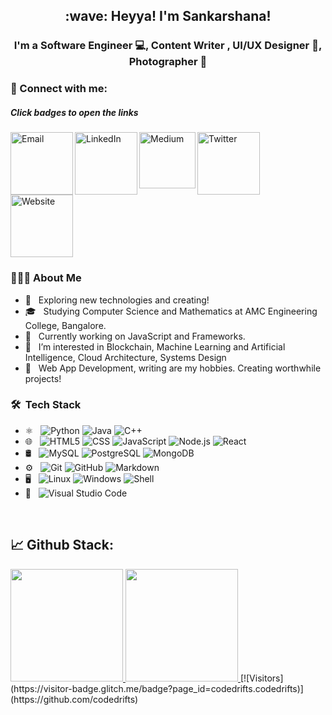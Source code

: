<!---
codedrifts/codedrifts is a ✨ special ✨ repository because its `README.md` (this file) appears on your GitHub profile.
You can click the Preview link to take a look at your changes.
--->
<h2 align="center"> :wave: Heyya! I'm Sankarshana! </h2>

<h3 align="center"> I'm a Software Engineer 💻, Content Writer , UI/UX Designer 🎨, Photographer 📸 </h3>

### 🤝 Connect with me:
<h5>Click badges to open the links</h5> 
<div style="display:inline-block">
<a href="mailto:hoolisankarshana@gmail.com"><img align="left" src="hhttps://img.shields.io/badge/Gmail-D14836?style=for-the-badge&logo=gmail&logoColor=white" alt="Email" width="100px"/></a>
<a href="https://www.linkedin.com/in/sankarshanaa/"><img align="left" src="https://img.shields.io/badge/LinkedIn-0077B5?style=for-the-badge&logo=linkedin&logoColor=white" alt="LinkedIn" width="100px"/></a>
<a href="https://medium.com/@hoolisankarshana"><img align="left" src="https://img.shields.io/badge/Medium-12100E?style=for-the-badge&logo=medium&logoColor=white" alt="Medium" width="90px"/></a>
<a href="https://twitter.com/codedrifts"><img align="left" src="https://img.shields.io/badge/Twitter-1DA1F2?style=for-the-badge&logo=twitter&logoColor=white" alt="Twitter" width="100px"/></a>
<a href="https://www.codedrifts.com"><img align="left" src="https://img.shields.io/badge/website-000000?style=for-the-badge&logo=About.me&logoColor=white" alt="Website" width="100px"/></a>

</div>

</br>

<h3>👨🏻‍💻&nbsp;About Me</h3>

- 🤔 &nbsp; Exploring new technologies and creating!
- 🎓 &nbsp; Studying Computer Science and Mathematics at AMC Engineering College, Bangalore.
- 💼 &nbsp; Currently working on JavaScript and Frameworks. 
- 🌊 &nbsp; I’m interested in Blockchain, Machine Learning and Artificial Intelligence, Cloud Architecture, Systems Design
- 📜 &nbsp; Web App Development, writing are my hobbies. Creating worthwhile projects!

<h3> 🛠 &nbsp;Tech Stack</h3>

- ⚛️ &nbsp;
  ![Python](https://img.shields.io/badge/-Python-333333?style=flat&logo=python)
  ![Java](https://img.shields.io/badge/-Java-333333?style=flat&logo=Java&logoColor=007396)
  ![C++](https://img.shields.io/badge/-C++-333333?style=flat&logo=C%2B%2B&logoColor=00599C)
- 🌐 &nbsp;
  ![HTML5](https://img.shields.io/badge/-HTML5-333333?style=flat&logo=HTML5)
  ![CSS](https://img.shields.io/badge/-CSS-333333?style=flat&logo=CSS3&logoColor=1572B6)
  ![JavaScript](https://img.shields.io/badge/-JavaScript-333333?style=flat&logo=javascript)
  ![Node.js](https://img.shields.io/badge/-Node.js-333333?style=flat&logo=node.js)
  ![React](https://img.shields.io/badge/-React-333333?style=flat&logo=react)
- 🛢 &nbsp;
  ![MySQL](https://img.shields.io/badge/-MySQL-333333?style=flat&logo=mysql)
  ![PostgreSQL](https://img.shields.io/badge/-PostgreSQL-333333?style=flat&logo=mysql)
  ![MongoDB](https://img.shields.io/badge/-MongoDB-333333?style=flat&logo=mongodb)
- ⚙️ &nbsp;
  ![Git](https://img.shields.io/badge/-Git-333333?style=flat&logo=git)
  ![GitHub](https://img.shields.io/badge/-GitHub-333333?style=flat&logo=github)
  ![Markdown](https://img.shields.io/badge/-Markdown-333333?style=flat&logo=markdown)
- 🖥️ &nbsp;
  ![Linux](https://img.shields.io/badge/Ubuntu-E95420?style=for-the-badge&logo=ubuntu&logoColor=white)
  ![Windows](https://img.shields.io/badge/Windows-0078D6?style=for-the-badge&logo=windows&logoColor=white)
  ![Shell](https://img.shields.io/badge/Shell_Script-121011?style=for-the-badge&logo=gnu-bash&logoColor=white)
- 🔧 &nbsp;
  ![Visual Studio Code](https://img.shields.io/badge/-Visual%20Studio%20Code-333333?style=flat&logo=visual-studio-code&logoColor=007ACC)

<br/>

## 📈 Github Stack:

<a href="https://github.com/Shivang-stack">
  <img height="180em" src="https://github-readme-stats.vercel.app/api?username=codedrifts&count_private=true&theme=tokyonight&show_icons=true" />
  <img height="180em" src="https://github-readme-stats.vercel.app/api/top-langs/?username=codedrifts&theme=tokyonight&layout=compact" />
</a>
[![Visitors](https://visitor-badge.glitch.me/badge?page_id=codedrifts.codedrifts)](https://github.com/codedrifts)
